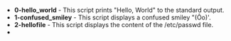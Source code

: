 - **0-hello_world** - This script prints "Hello, World" to the standard output.
- **1-confused_smiley** - This script displays a confused smiley "(Ôo)'.
- **2-hellofile** - This script displays the content of the /etc/passwd file. 
- 
